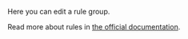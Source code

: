 Here you can edit a rule group.

Read more about rules in [the official documentation](https://firefly-iii.readthedocs.io/en/latest/advanced/rules.html).
